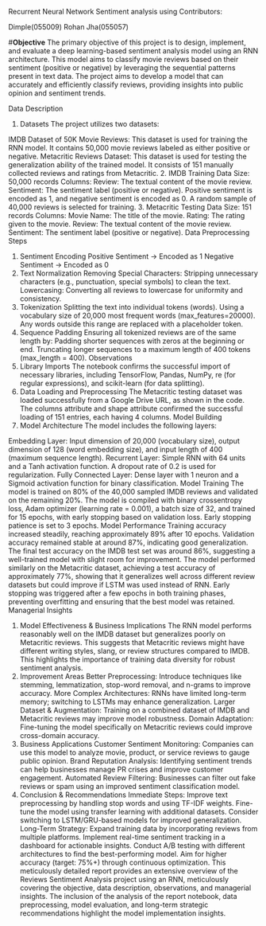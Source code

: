 Recurrent Neural Network Sentiment analysis using
Contributors:

Dimple(055009)
Rohan Jha(055057)


#**Objective**
The primary objective of this project is to design, implement, and evaluate a deep learning-based sentiment analysis model using an RNN architecture. This model aims to classify movie reviews based on their sentiment (positive or negative) by leveraging the sequential patterns present in text data. The project aims to develop a model that can accurately and efficiently classify reviews, providing insights into public opinion and sentiment trends.

Data Description
1. Datasets
The project utilizes two datasets:

IMDB Dataset of 50K Movie Reviews: This dataset is used for training the RNN model. It contains 50,000 movie reviews labeled as either positive or negative.
Metacritic Reviews Dataset: This dataset is used for testing the generalization ability of the trained model. It consists of 151 manually collected reviews and ratings from Metacritic.
2. IMDB Training Data
Size: 50,000 records
Columns:
Review: The textual content of the movie review.
Sentiment: The sentiment label (positive or negative). Positive sentiment is encoded as 1, and negative sentiment is encoded as 0.
A random sample of 40,000 reviews is selected for training.
3. Metacritic Testing Data
Size: 151 records
Columns:
Movie Name: The title of the movie.
Rating: The rating given to the movie.
Review: The textual content of the movie review.
Sentiment: The sentiment label (positive or negative).
Data Preprocessing Steps
1. Sentiment Encoding
Positive Sentiment → Encoded as 1
Negative Sentiment → Encoded as 0
2. Text Normalization
Removing Special Characters: Stripping unnecessary characters (e.g., punctuation, special symbols) to clean the text.
Lowercasing: Converting all reviews to lowercase for uniformity and consistency.
3. Tokenization
Splitting the text into individual tokens (words).
Using a vocabulary size of 20,000 most frequent words (max_features=20000). Any words outside this range are replaced with a placeholder token.
4. Sequence Padding
Ensuring all tokenized reviews are of the same length by:
Padding shorter sequences with zeros at the beginning or end.
Truncating longer sequences to a maximum length of 400 tokens (max_length = 400).
Observations
1. Library Imports
The notebook confirms the successful import of necessary libraries, including TensorFlow, Pandas, NumPy, re (for regular expressions), and scikit-learn (for data splitting).
2. Data Loading and Preprocessing
The Metacritic testing dataset was loaded successfully from a Google Drive URL, as shown in the code.
The columns attribute and shape attribute confirmed the successful loading of 151 entries, each having 4 columns.
Model Building
1. Model Architecture
The model includes the following layers:

Embedding Layer: Input dimension of 20,000 (vocabulary size), output dimension of 128 (word embedding size), and input length of 400 (maximum sequence length).
Recurrent Layer: Simple RNN with 64 units and a Tanh activation function. A dropout rate of 0.2 is used for regularization.
Fully Connected Layer: Dense layer with 1 neuron and a Sigmoid activation function for binary classification.
Model Training
The model is trained on 80% of the 40,000 sampled IMDB reviews and validated on the remaining 20%.
The model is compiled with binary crossentropy loss, Adam optimizer (learning rate = 0.001), a batch size of 32, and trained for 15 epochs, with early stopping based on validation loss. Early stopping patience is set to 3 epochs.
Model Performance
Training accuracy increased steadily, reaching approximately 89% after 10 epochs.
Validation accuracy remained stable at around 87%, indicating good generalization.
The final test accuracy on the IMDB test set was around 86%, suggesting a well-trained model with slight room for improvement.
The model performed similarly on the Metacritic dataset, achieving a test accuracy of approximately 77%, showing that it generalizes well across different review datasets but could improve if LSTM was used instead of RNN.
Early stopping was triggered after a few epochs in both training phases, preventing overfitting and ensuring that the best model was retained.
Managerial Insights
1. Model Effectiveness & Business Implications
The RNN model performs reasonably well on the IMDB dataset but generalizes poorly on Metacritic reviews.
This suggests that Metacritic reviews might have different writing styles, slang, or review structures compared to IMDB. This highlights the importance of training data diversity for robust sentiment analysis.
2. Improvement Areas
Better Preprocessing: Introduce techniques like stemming, lemmatization, stop-word removal, and n-grams to improve accuracy.
More Complex Architectures: RNNs have limited long-term memory; switching to LSTMs may enhance generalization.
Larger Dataset & Augmentation: Training on a combined dataset of IMDB and Metacritic reviews may improve model robustness.
Domain Adaptation: Fine-tuning the model specifically on Metacritic reviews could improve cross-domain accuracy.
3. Business Applications
Customer Sentiment Monitoring: Companies can use this model to analyze movie, product, or service reviews to gauge public opinion.
Brand Reputation Analysis: Identifying sentiment trends can help businesses manage PR crises and improve customer engagement.
Automated Review Filtering: Businesses can filter out fake reviews or spam using an improved sentiment classification model.
4. Conclusion & Recommendations
Immediate Steps:
Improve text preprocessing by handling stop words and using TF-IDF weights.
Fine-tune the model using transfer learning with additional datasets.
Consider switching to LSTM/GRU-based models for improved generalization.
Long-Term Strategy:
Expand training data by incorporating reviews from multiple platforms.
Implement real-time sentiment tracking in a dashboard for actionable insights.
Conduct A/B testing with different architectures to find the best-performing model.
Aim for higher accuracy (target: 75%+) through continuous optimization.
This meticulously detailed report provides an extensive overview of the Reviews Sentiment Analysis project using an RNN, meticulously covering the objective, data description, observations, and managerial insights. The inclusion of the analysis of the report notebook, data preprocessing, model evaluation, and long-term strategic recommendations highlight the model implementation insights.
